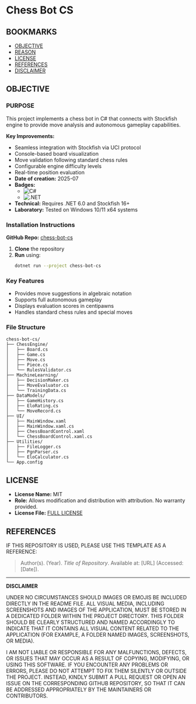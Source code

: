 # Chess Bot CS

## BOOKMARKS  
- [OBJECTIVE](#objective)  
- [REASON](#reason)  
- [LICENSE](#license)  
- [REFERENCES](#references)
- [DISCLAIMER](#disclaimer)  

## OBJECTIVE  

### PURPOSE  
This project implements a chess bot in C# that connects with Stockfish engine to provide move analysis and autonomous gameplay capabilities.  

**Key Improvements:**  
- Seamless integration with Stockfish via UCI protocol  
- Console-based board visualization  
- Move validation following standard chess rules  
- Configurable engine difficulty levels  
- Real-time position evaluation  
- **Date of creation:** 2025-07  
- **Badges:**  
  - ![C#](https://img.shields.io/badge/C%23-239120?logo=c-sharp&logoColor=white)  
  - ![.NET](https://img.shields.io/badge/.NET-512BD4?logo=dotnet&logoColor=white)  
- **Technical:** Requires .NET 6.0 and Stockfish 16+  
- **Laboratory:** Tested on Windows 10/11 x64 systems  

### Installation Instructions  
**GitHub Repo:** [chess-bot-cs](https://github.com/Naoyuki-Christopher-H/chess-bot-cs)  

1. **Clone** the repository  
2. **Run** using:  
   ```bash
   dotnet run --project chess-bot-cs
   ```

### Key Features  
- Provides move suggestions in algebraic notation  
- Supports full autonomous gameplay  
- Displays evaluation scores in centipawns  
- Handles standard chess rules and special moves  

### File Structure  
```
chess-bot-cs/
├── ChessEngine/
│   ├── Board.cs
│   ├── Game.cs
│   ├── Move.cs
│   ├── Piece.cs
│   └── RulesValidator.cs
├── MachineLearning/
│   ├── DecisionMaker.cs
│   ├── MoveEvaluator.cs
│   └── TrainingData.cs
├── DataModels/
│   ├── GameHistory.cs
│   ├── EloRating.cs
│   └── MoveRecord.cs
├── UI/
│   ├── MainWindow.xaml
│   ├── MainWindow.xaml.cs
│   ├── ChessBoardControl.xaml
│   └── ChessBoardControl.xaml.cs
├── Utilities/
│   ├── FileLogger.cs
│   ├── PgnParser.cs
│   └── EloCalculator.cs
└── App.config
```

## LICENSE  
- **License Name:** MIT  
- **Role:** Allows modification and distribution with attribution. No warranty provided.  
- **License File:** [FULL LICENSE](LICENSE)  

## REFERENCES  

IF THIS REPOSITORY IS USED, PLEASE USE THIS TEMPLATE AS A REFERENCE:

> Author(s). (Year). *Title of Repository*. Available at: \[URL] (Accessed: \[Date]).

---

**DISCLAIMER**  

UNDER NO CIRCUMSTANCES SHOULD IMAGES OR EMOJIS BE INCLUDED DIRECTLY IN 
THE README FILE. ALL VISUAL MEDIA, INCLUDING SCREENSHOTS AND IMAGES OF 
THE APPLICATION, MUST BE STORED IN A DEDICATED FOLDER WITHIN THE PROJECT 
DIRECTORY. THIS FOLDER SHOULD BE CLEARLY STRUCTURED AND NAMED ACCORDINGLY 
TO INDICATE THAT IT CONTAINS ALL VISUAL CONTENT RELATED TO THE APPLICATION 
(FOR EXAMPLE, A FOLDER NAMED IMAGES, SCREENSHOTS, OR MEDIA).

I AM NOT LIABLE OR RESPONSIBLE FOR ANY MALFUNCTIONS, DEFECTS, OR ISSUES THAT 
MAY OCCUR AS A RESULT OF COPYING, MODIFYING, OR USING THIS SOFTWARE. IF YOU 
ENCOUNTER ANY PROBLEMS OR ERRORS, PLEASE DO NOT ATTEMPT TO FIX THEM SILENTLY 
OR OUTSIDE THE PROJECT. INSTEAD, KINDLY SUBMIT A PULL REQUEST OR OPEN AN ISSUE 
ON THE CORRESPONDING GITHUB REPOSITORY, SO THAT IT CAN BE ADDRESSED APPROPRIATELY 
BY THE MAINTAINERS OR CONTRIBUTORS.
